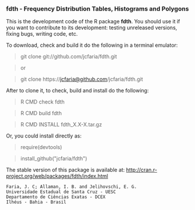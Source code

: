 ### fdth - Frequency Distribution Tables, Histograms and Polygons

This is the development code of the R package **fdth**.
You should use it if you want to contribute to its development:
testing unreleased versions, fixing bugs, writing code, etc.

To download, check and build it do the following in a terminal emulator:

> git clone  git://github.com/jcfaria/fdth.git

> or

> git clone https://jcfaria@github.com/jcfaria/fdth.git

After to clone it, to check, build and install do the following:
> R CMD check fdth

> R CMD build fdth

> R CMD INSTALL fdth_X.X-X.tar.gz

Or, you could install directly as:

> require(devtools)

> install_github("jcfaria/fdth")

The stable version of this package is available at: http://cran.r-project.org/web/packages/fdth/index.html

```
Faria, J. C; Allaman, I. B. and Jelihovschi, E. G.
Universidade Estadual de Santa Cruz - UESC
Departamento de Ciências Exatas - DCEX
Ilhéus - Bahia - Brasil
```
